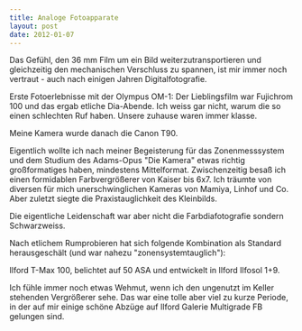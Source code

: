 ```yaml
---
title: Analoge Fotoapparate
layout: post
date: 2012-01-07
---
```

Das Gefühl, den 36 mm Film um ein Bild weiterzutransportieren und gleichzeitig den mechanischen Verschluss zu spannen,
ist mir immer noch vertraut - auch nach einigen Jahren Digitalfotografie.

Erste Fotoerlebnisse mit der Olympus OM-1:
Der Lieblingsfilm war Fujichrom 100 und das ergab etliche Dia-Abende. Ich weiss gar nicht, warum die so einen schlechten Ruf haben. 
Unsere zuhause waren immer klasse.

Meine Kamera wurde danach die Canon T90.

Eigentlich wollte ich nach meiner Begeisterung für das Zonenmesssystem und dem Studium des Adams-Opus "Die Kamera" 
etwas richtig großformatiges haben, mindestens Mittelformat. 
Zwischenzeitig besaß ich einen formidablen Farbvergrößerer von Kaiser bis 6x7. 
Ich träumte von diversen für mich unerschwinglichen Kameras von Mamiya, Linhof und Co. 
Aber zuletzt siegte die Praxistauglichkeit des Kleinbilds.

Die eigentliche Leidenschaft war aber nicht die Farbdiafotografie sondern Schwarzweiss.

Nach etlichem Rumprobieren hat sich folgende Kombination als Standard herausgeschält (und war nahezu "zonensystemtauglich"):

Ilford T-Max 100, belichtet auf 50 ASA und entwickelt in Ilford Ilfosol 1+9.

Ich fühle immer noch etwas Wehmut, wenn ich den ungenutzt im Keller stehenden Vergrößerer sehe. 
Das war eine tolle aber viel zu kurze Periode, in der auf mir einige schöne Abzüge auf Ilford Galerie Multigrade FB gelungen sind.

